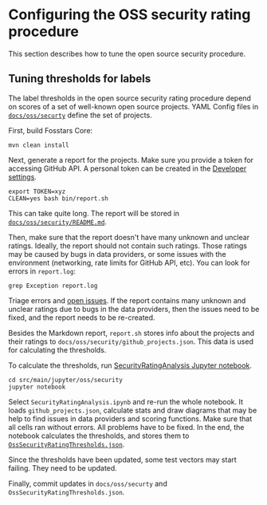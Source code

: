 # Configuring the OSS security rating procedure

This section describes how to tune the open source security procedure.

## Tuning thresholds for labels

The label thresholds in the open source security rating procedure depend on scores
of a set of well-known open source projects.
YAML Config files in [`docs/oss/securty`](oss/security) define the set of projects.

First, build Fosstars Core:

```
mvn clean install
```

Next, generate a report for the projects. Make sure you provide a token for accessing GitHub API.
A personal token can be created in the [Developer settings](https://github.com/settings/tokens).

```
export TOKEN=xyz
CLEAN=yes bash bin/report.sh
```

This can take quite long. The report will be stored in [`docs/oss/security/README.md`](oss/security/README.md).

Then, make sure that the report doesn't have many unknown and unclear ratings.
Ideally, the report should not contain such ratings.
Those ratings may be caused by bugs in data providers,
or some issues with the environment (networking, rate limits for GitHub API, etc).
You can look for errors in `report.log`:

```
grep Exception report.log
```

Triage errors and [open issues](https://github.com/SAP/fosstars-rating-core/issues/new).
If the report contains many unknown and unclear ratings due to bugs in the data providers,
then the issues need to be fixed, and the report needs to be re-created.

Besides the Markdown report, `report.sh` stores info about the projects and their ratings
to `docs/oss/security/github_projects.json`. This data is used for calculating the thresholds.

To calculate the thresholds,
run [SecurityRatingAnalysis Jupyter notebook](https://github.com/SAP/fosstars-rating-core/blob/master/src/main/jupyter/oss/security/SecurityRatingAnalysis.ipynb).

```
cd src/main/jupyter/oss/security
jupyter notebook
```

Select `SecurityRatingAnalysis.ipynb` and re-run the whole notebook.
It loads `github_projects.json`, calculate stats and draw diagrams that may be help to find issues
in data providers and scoring functions.
Make sure that all cells ran without errors. All problems have to be fixed.
In the end, the notebook calculates the thresholds, and stores them to 
[`OssSecurityRatingThresholds.json`](../src/main/resources/com/sap/oss/phosphor/fosstars/model/rating/oss/OssSecurityRatingThresholds.json).

Since the thresholds have been updated, some test vectors may start failing. They need to be updated.

Finally, commit updates in `docs/oss/securty` and `OssSecurityRatingThresholds.json`.
